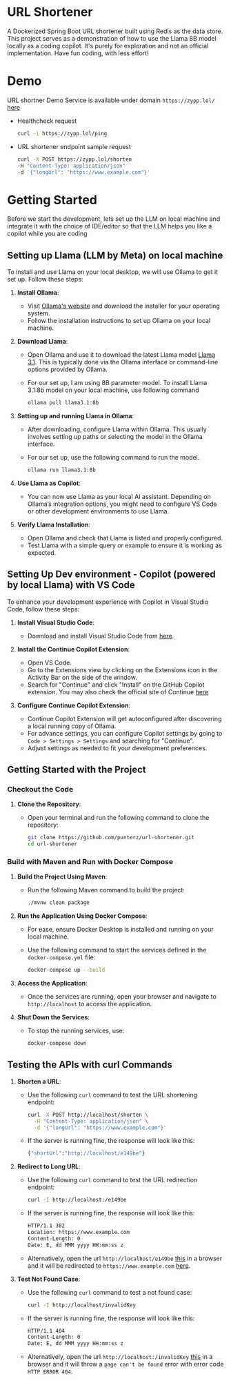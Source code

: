 # URL Shortener
A Dockerized Spring Boot URL shortener built using Redis as the data store. This project serves as a demonstration of how to use the Llama 8B model locally as a coding copilot. It's purely for exploration and not an official implementation. Have fun coding, with less effort!

# Demo
URL shortner Demo Service is available under domain `https://zypp.lol/` [here](https://zypp.lol/)  

- Healthcheck request
  
   ```bash
   curl -i https://zypp.lol/ping
   ```
- URL shortener endpoint sample request
  
   ```bash
   curl -X POST https://zypp.lol/shorten 
   -H "Content-Type: application/json" 
   -d '{"longUrl": "https://www.example.com"}'
   ```  

# Getting Started
Before we start the development, lets set up the LLM on local machine and integrate it with the choice of IDE/editor so that the LLM helps you like a copilot while you are coding

## Setting up Llama (LLM by Meta) on local machine
To install and use Llama on your local desktop, we will use Ollama to get it set up. Follow these steps:

1. **Install Ollama**:
   - Visit [Ollama's website](https://ollama.com/) and download the installer for your operating system.
   - Follow the installation instructions to set up Ollama on your local machine.

2. **Download Llama**:
   - Open Ollama and use it to download the latest Llama model [Llama 3.1](https://ollama.com/library/llama3.1). This is typically done via the Ollama interface or command-line options provided by Ollama.
   - For our set up, I am using 8B parameter model. To install Llama 3.1:8b model on your local machine, use following command

     ```bash
     ollama pull llama3.1:8b
     ```
4. **Setting up and running Llama in Ollama**:
   - After downloading, configure Llama within Ollama. This usually involves setting up paths or selecting the model in the Ollama interface.
   - For our set up, use the following command to run the model.

      ```bash
      ollama run llama3.1:8b
      ```
6. **Use Llama as Copilot**:
   - You can now use Llama as your local AI assistant. Depending on Ollama’s integration options, you might need to configure VS Code or other development environments to use Llama.

7. **Verify Llama Installation**:
   - Open Ollama and check that Llama is listed and properly configured.
   - Test Llama with a simple query or example to ensure it is working as expected.

## Setting Up Dev environment - Copilot (powered by local Llama) with VS Code

To enhance your development experience with Copilot in Visual Studio Code, follow these steps:

1. **Install Visual Studio Code**:
   - Download and install Visual Studio Code from [here](https://code.visualstudio.com/).

2. **Install the Continue Copilot Extension**:
   - Open VS Code.
   - Go to the Extensions view by clicking on the Extensions icon in the Activity Bar on the side of the window.
   - Search for "Continue" and click "Install" on the GitHub Copilot extension. You may also check the official site of Continue [here](https://docs.continue.dev/)

3. **Configure Continue Copilot Extension**:
   - Continue Copilot Extension will get autoconfigured after discovering a local running copy of Ollama.
   - For advance settings, you can configure Copilot settings by going to `Code > Settings > Settings` and searching for "Continue".
   - Adjust settings as needed to fit your development preferences.

## Getting Started with the Project

### Checkout the Code

1. **Clone the Repository**:
   - Open your terminal and run the following command to clone the repository:

     ```bash
     git clone https://github.com/punterz/url-shortener.git
     cd url-shortener
     ```

### Build with Maven and Run with Docker Compose

1. **Build the Project Using Maven**:
   - Run the following Maven command to build the project:

     ```bash
     ./mvnw clean package
     ```

2. **Run the Application Using Docker Compose**:
   - For ease, ensure Docker Desktop is installed and running on your local machine.
   - Use the following command to start the services defined in the `docker-compose.yml` file:

     ```bash
     docker-compose up --build
     ```

3. **Access the Application**:
   - Once the services are running, open your browser and navigate to `http://localhost` to access the application.

4. **Shut Down the Services**:
   - To stop the running services, use:

     ```bash
     docker-compose down
     ```

## Testing the APIs with curl Commands

1. **Shorten a URL**:
   - Use the following `curl` command to test the URL shortening endpoint:

     ```bash
     curl -X POST http://localhost/shorten \
       -H "Content-Type: application/json" \
       -d '{"longUrl": "https://www.example.com"}'
     ```
   - If the server is running fine, the response will look like this:

     ```bash
     {"shortUrl":"http://localhost/e149be"}
     ```


2. **Redirect to Long URL**:
   - Use the following `curl` command to test the URL redirection endpoint:

     ```bash
     curl -I http://localhost:/e149be
     ```
   - If the server is running fine, the response will look like this:

     ```bash
     HTTP/1.1 302 
     Location: https://www.example.com
     Content-Length: 0
     Date: E, dd MMM yyyy HH:mm:ss z
     ```
    - Alternatively, open the url `http://localhost/e149be` [this](http://localhost/e149be) in a  browser and it will be redirected to `https://www.example.com` [here](https://www.example.com).

3. **Test Not Found Case**:
   - Use the following `curl` command to test a not found case:

     ```bash
     curl -I http://localhost/invalidKey
     ```
   - If the server is running fine, the response will look like this:

     ```bash
     HTTP/1.1 404 
     Content-Length: 0
     Date: E, dd MMM yyyy HH:mm:ss z
     ```
    
    - Alternatively, open the url `http://localhost:/invalidKey` [this](http://localhost:/invalidKey) in a  browser and it will throw a `page can't be found` error with error code `HTTP ERROR 404`.
